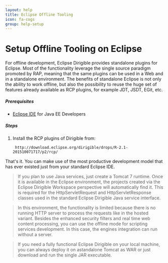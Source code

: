 ```yaml
---
layout: help
title: Eclipse Offline Tooling
icon: fa-cogs
group: help-setup
---
```


Setup Offline Tooling on Eclipse
===




For offline development, Eclipse Dirigible provides standalone plugins for Eclipse. Most of the functionality leverage the single source paradigm promoted by RAP, meaning that the same plugins can be used in a Web and in a standalone environment. The benefits of standalone Eclipse is not only the ability to work offline, but also the possibility to reuse the huge set of features already available as RCP plugins, for example JDT, JSDT, EGit, etc. 

##### Prerequisites

- [Eclipse IDE](https://www.eclipse.org/downloads/packages/eclipse-ide-java-ee-developers/marsr) for Java EE Developers

##### Steps

1. Install the RCP plugins of Dirigible from:

		http://download.eclipse.org/dirigible/drops/R-2.1-201510071717/p2/rcp/

That's it. You can make use of the most productive development model that has ever existed just from your standard Eclipse IDE.

> If you plan to use Java services, just create a Tomcat 7 runtime. Once it is available in the Eclipse environment, the projects created via the Eclipse Dirigible Workspace perspective will automatically find it. This is required for the HttpServletRequest and HttpServletResponse classes used in the standard Eclipse Dirigible Java service interface.

> In this environment, the functionality is limited because there is no running HTTP server to process the requests like in the hosted variant. Besides the enhanced security filters and real time web content processing, you can use the offline mode for scripting services development. In this case, the engines integration can run without a server.

> If you need a fully functional Eclipse Dirigible on your local machine, you can always deploy it on astandalone Tomcat as WAR or just download and run the single JAR executable.
